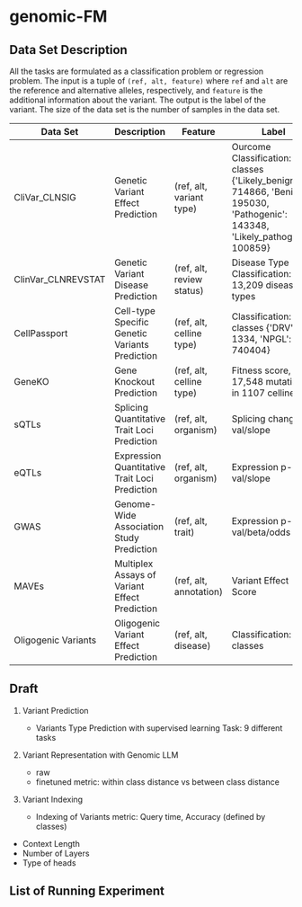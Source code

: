 # genomic-FM


## Data Set Description
<!-- A table -->
All the tasks are formulated as a classification problem or regression problem. The input is a tuple of `(ref, alt, feature)` where `ref` and `alt` are the reference and alternative alleles, respectively, and `feature` is the additional information about the variant. The output is the label of the variant. The size of the data set is the number of samples in the data set.

| Data Set     | Description                                          | Feature                | Label                             | Size   |
|--------------|------------------------------------------------------|------------------------|-----------------------------------|--------|
| CliVar_CLNSIG       | Genetic Variant Effect Prediction                          | (ref, alt, variant type) | Ourcome Classification: 4 classes   {'Likely_benign': 714866, 'Benign': 195030, 'Pathogenic': 143348, 'Likely_pathogenic': 100859}    | 1,154,103 variants    |
| ClinVar_CLNREVSTAT  | Genetic Variant Disease Prediction                          | (ref, alt, review status) | Disease Type Classification: 13,209 diseases types  | 1,739,691    |
| CellPassport | Cell-type Specific Genetic Variants Prediction    | (ref, alt, celline type) | Classification: 2 classes {'DRV': 1334, 'NPGL': 740404} | 741,738 variants |
| GeneKO       | Gene Knockout Prediction                             | (ref, alt, celline type) | Fitness score, 17,548 mutations in 1107 cellines             | 17548*1107 =  19,425,636 variants   |
| sQTLs        | Splicing Quantitative Trait Loci Prediction          | (ref, alt, organism) | Splicing change/p-val/slope      |  618,932 variants   |
| eQTLs        | Expression Quantitative Trait Loci Prediction        | (ref, alt, organism) | Expression p-val/slope           | 1,207,976 variants    |
| GWAS        | Genome-Wide Association Study Prediction        | (ref, alt, trait) | Expression p-val/beta/odds ratio           | 306,890 SNPs, 53,933 traits/diseases   |
| MAVEs        | Multiplex Assays of Variant Effect Prediction        | (ref, alt, annotation) | Variant Effect Score           | 3,166,541/6,456,426 variants, 1304/1373 studies    |
| Oligogenic Variants       | Oligogenic Variant Effect Prediction        | (ref, alt, disease) | Classification: 2 classes           | 1808 variants combinations, 219 diseases    |


## Draft

1. Variant Prediction
    - Variants Type Prediction with supervised learning
    Task: 9 different tasks

2. Variant Representation with Genomic LLM
    - raw
    - finetuned
    metric: within class distance vs between class distance

3. Variant Indexing
    - Indexing of Variants
    metric: Query time, Accuracy (defined by classes)


* Context Length
* Number of Layers
* Type of heads


## List of Running Experiment
